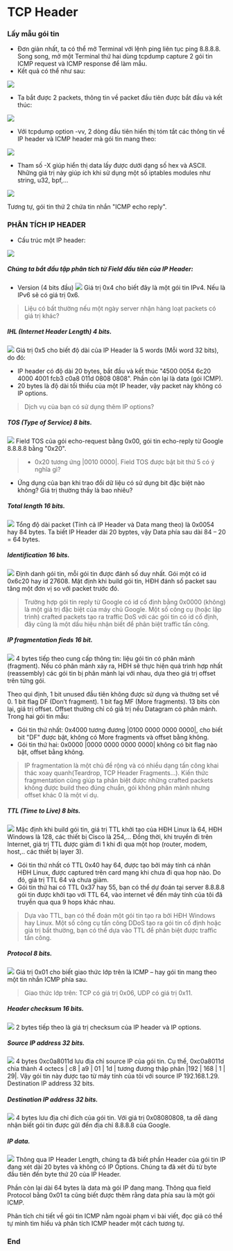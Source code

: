 # TCP Header
### Lấy mẫu gói tin

- Đơn giản nhất, ta có thể mở Terminal với lệnh ping liên tục ping 8.8.8.8. Song song, mở một Terminal thứ hai dùng tcpdump capture 2 gói tin ICMP request và ICMP response để làm mẫu.
- Kết quả có thể như sau:

![](https://user-images.githubusercontent.com/44948247/94233908-e4c84800-ff32-11ea-8e1c-30ad9920a7cd.PNG)
- Ta bắt được 2 packets, thông tin về packet đầu tiên được bắt đầu và kết thúc:

![](https://user-images.githubusercontent.com/44948247/94233912-e5f97500-ff32-11ea-81ea-28058b080471.PNG)

- Với tcpdump option -vv, 2 dòng đầu tiên hiển thị tóm tắt các thông tin về IP header và ICMP header mà gói tin mang theo:

![](https://user-images.githubusercontent.com/44948247/94233913-e6920b80-ff32-11ea-9b2c-c5bc69a5af02.PNG)

- Tham số -X giúp hiển thị data lấy được dưới dạng số hex và ASCII. Những giá trị này giúp ích khi sử dụng một số iptables modules như string, u32, bpf,…

![](https://user-images.githubusercontent.com/44948247/94233915-e72aa200-ff32-11ea-91df-200a21439918.PNG)

Tương tự, gói tin thứ 2 chứa tin nhắn "ICMP echo reply".
### PHÂN TÍCH IP HEADER
- Cấu trúc một IP header:

![](https://user-images.githubusercontent.com/44948247/94227440-b3488000-ff24-11ea-9a01-7f67a82899ac.png)
##### Chúng ta bắt đầu tập phân tích từ Field đầu tiên của IP Header:
- Version (4 bits đầu)
![](https://user-images.githubusercontent.com/44948247/94227442-b479ad00-ff24-11ea-9d5e-62fb68397089.jpg)
Giá trị 0x4 cho biết đây là một gói tin IPv4. Nếu là IPv6 sẽ có giá trị 0x6.
> Liệu có bất thường nếu một ngày server nhận hàng loạt packets có giá trị khác?

##### IHL (Internet Header Length) 4 bits.
![](https://user-images.githubusercontent.com/44948247/94227444-b5124380-ff24-11ea-992b-c52d51bcb747.jpg)
Giá trị 0x5 cho biết độ dài của IP Header là 5 words (Mỗi word 32 bits), do đó:
- IP header có độ dài 20 bytes, bắt đầu và kết thúc "4500 0054 6c20 4000 4001 fcb3 c0a8 011d 0808 0808". Phần còn lại là data (gói ICMP).
- 20 bytes là độ dài tối thiểu của một IP header, vậy packet này không có IP options.
> Dịch vụ của bạn có sử dụng thêm IP options?

##### TOS (Type of Service) 8 bits.
![](https://user-images.githubusercontent.com/44948247/94227445-b5aada00-ff24-11ea-8644-779affb0f6e8.jpg)
Field TOS của gói echo-request bằng 0x00, gói tin echo-reply từ Google 8.8.8.8 bằng "0x20".
> - 0x20 tương ứng |0010 0000|. Field TOS được bật bit thứ 5 có ý nghĩa gì?
- Ứng dụng của bạn khi trao đổi dữ liệu có sử dụng bit đặc biệt nào không? Giá trị thường thấy là bao nhiêu?

##### Total length 16 bits.
![](https://user-images.githubusercontent.com/44948247/94227448-b6437080-ff24-11ea-8924-78953172f6ab.jpg)
Tổng độ dài packet (Tính cả IP Header và Data mang theo) là 0x0054 hay 84 bytes. Ta biết IP Header dài 20 byptes, vậy Data phía sau dài 84 – 20 = 64 bytes.
##### Identification 16 bits.
![](https://user-images.githubusercontent.com/44948247/94227450-b6437080-ff24-11ea-8279-8a74344a9d6d.jpg)
Định danh gói tin, mỗi gói tin được đánh số duy nhất. Gói một có id 0x6c20 hay id 27608. Mặt định khi build gói tin, HĐH đánh số packet sau tăng một đơn vị so với packet trước đó.
> Trường hợp gói tin reply từ Google có id cố định bằng 0x0000 (không) là một giá trị đặc biệt của máy chủ Google. Một số công cụ (hoặc lập trình) crafted packets tạo ra traffic DoS với các gói tin có id cố định, đây cũng là một dấu hiệu nhận biết để phân biệt traffic tấn công.

##### IP fragmentation fieds 16 bit.
![](https://user-images.githubusercontent.com/44948247/94227451-b7749d80-ff24-11ea-957b-07d8fd387931.jpg)
4 bytes tiếp theo cung cấp thông tin: liệu gói tin có phân mảnh (fragment). Nếu có phân mảnh xảy ra, HĐH sẽ thực hiện quá trình hợp nhất (reassembly) các gói tin bị phân mảnh lại với nhau, dựa theo giá trị offset trên từng gói.

Theo qui định, 1 bit unused đầu tiên không được sử dụng và thường set về 0.
1 bit flag DF (Don’t fragment).
1 bit fag MF (More fragments).
13 bits còn lại, giá trị offset. Offset thường chỉ có giá trị nếu Datagram có phân mảnh.
Trong hai gói tin mẫu:
- Gói tin thứ nhất: 0x4000 tương đương |0100 0000 0000 0000|, cho biết bit "DF" được bật, không có More fragments và offset bằng không.
- Gói tin thứ hai: 0x0000 |0000 0000 0000 0000| không có bit flag nào bật, offset bằng không.
> IP fragmentation là một chủ đề rộng và có nhiều dạng tấn công khai thác xoay quanh(Teardrop, TCP Header Fragments…).
Kiến thức fragmentation cũng giúp ta phân biệt được những crafted packets không được build theo đúng chuẩn, gói không phân mảnh nhưng offset khác 0 là một ví dụ.

##### TTL (Time to Live) 8 bits.
![](https://user-images.githubusercontent.com/44948247/94227453-b8a5ca80-ff24-11ea-9e88-e0bbac842310.jpg)
Mặc định khi build gói tin, giá trị TTL khởi tạo của HĐH Linux là 64, HĐH Windows là 128, các thiết bị Cisco là 254,… Đồng thời, khi truyền đi trên Internet, giá trị TTL được giảm đi 1 khi đi qua một hop (router, modem, host,.. các thiết bị layer 3).
- Gói tin thứ nhất có TTL 0x40 hay 64, được tạo bởi máy tính cá nhân HĐH Linux, được captured trên card mạng khi chưa đi qua hop nào. Do đó, giá trị TTL 64 và chưa giảm.
- Gói tin thứ hai có TTL 0x37 hay 55, bạn có thể dự đoán tại server 8.8.8.8 gói tin được khởi tạo với TTL 64, vào internet về đến máy tính của tôi đã truyền qua qua 9 hops khác nhau.
> Dựa vào TTL, bạn có thể đoán một gói tin tạo ra bởi HĐH Windows hay Linux.
Một số công cụ tấn công DDoS tạo ra gói tin cố định hoặc giá trị bất thường, bạn có thể dựa vào TTL để phân biệt được traffic tấn công.

##### Protocol 8 bits.
![](https://user-images.githubusercontent.com/44948247/94227456-b93e6100-ff24-11ea-8516-bdf16c967774.jpg)
Giá trị 0x01 cho biết giao thức lớp trên là ICMP – hay gói tin mang theo một tin nhắn ICMP phía sau.
> Giao thức lớp trên: TCP có giá trị 0x06, UDP có giá trị 0x11.

##### Header checksum 16 bits.
![](https://user-images.githubusercontent.com/44948247/94227458-b9d6f780-ff24-11ea-9a9e-daf1af4d0c80.jpg)
2 bytes tiếp theo là giá trị checksum của IP header và IP options.
##### Source IP address 32 bits.
![](https://user-images.githubusercontent.com/44948247/94227460-b9d6f780-ff24-11ea-9e47-eb1e18fe7cf9.jpg)
4 bytes 0xc0a8011d lưu địa chỉ source IP của gói tin.
Cụ thể, 0xc0a8011d chia thành 4 octecs | c8 | a9 | 01 | 1d | tương đương thập phân |192 | 168 | 1 | 29|.
Vậy gói tin này được tạo từ máy tính của tôi với source IP 192.168.1.29.
Destination IP address 32 bits.
##### Destination IP address 32 bits.
![](https://user-images.githubusercontent.com/44948247/94227461-ba6f8e00-ff24-11ea-89d9-9054b7ffb8a3.jpg)
4 bytes lưu địa chỉ đích của gói tin. Với giá trị 0x08080808, ta dễ dàng nhận biết gói tin được gửi đến địa chỉ 8.8.8.8 của Google.
##### IP data.
![](https://user-images.githubusercontent.com/44948247/94227462-bb082480-ff24-11ea-801a-856346b000d8.jpg)
Thông qua IP Header Length, chúng ta đã biết phần Header của gói tin IP đang xét dài 20 bytes và không có IP Options. Chúng ta đã xét đủ từ byte đầu tiên đến byte thứ 20 của IP Header.

Phần còn lại dài 64 bytes là data mà gói IP đang mang. Thông qua field Protocol bằng 0x01 ta cũng biết được thêm rằng data phía sau là một gói ICMP.

Phân tích chi tiết về gói tin ICMP nằm ngoài phạm vi bài viết, đọc giả có thể tự mình tìm hiểu và phân tích ICMP header một cách tương tự.

### End
